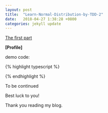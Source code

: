 ```yaml
---
layout: post
title:  "Learn-Normal-Distribution-by-TDD-2"
date:   2018-04-27 1:38:28 +0800
categories: jekyll update
---
```


[The first part](http://127.0.0.1:4000/jekyll/update/2018/04/25/Learn-Normal-Distribution-by-TDD-1.html)

<B>[Profile]</B>

demo code:

{% highlight typescript %}

{% endhighlight %}



To be continued

Best luck to you!

Thank you reading my blog.